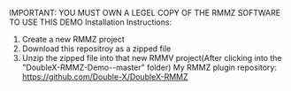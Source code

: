 IMPORTANT: YOU MUST OWN A LEGEL COPY OF THE RMMZ SOFTWARE TO USE THIS DEMO
Installation Instructions:
1. Create a new RMMZ project
2. Download this repositroy as a zipped file
3. Unzip the zipped file into that new RMMV project(After clicking into the "DoubleX-RMMZ-Demo--master" folder)
My RMMZ plugin repository: https://github.com/Double-X/DoubleX-RMMZ
